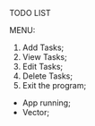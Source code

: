 TODO LIST

MENU:
1. Add Tasks;
2. View Tasks;
3. Edit Tasks;
4. Delete Tasks;
5. Exit the program;

* App running;
* Vector;